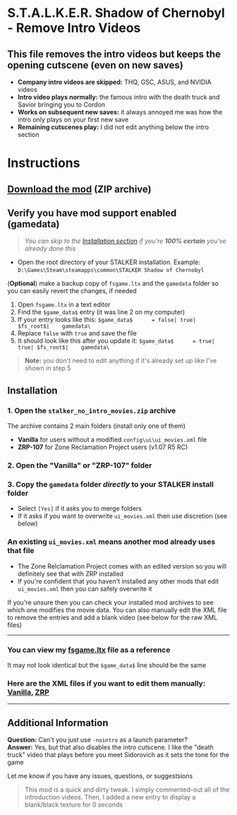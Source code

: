 # S.T.A.L.K.E.R. Shadow of Chernobyl - Remove Intro Videos

## This file removes the intro videos but keeps the opening cutscene (even on new saves)

* **Company intro videos are skipped:** THQ, GSC, ASUS, and NVIDIA videos
* **Intro video plays normally:** the famous intro with the death truck and Savior bringing you to Cordon
* **Works on subsequent new saves:** it always annoyed me was how the intro only plays on your first new save
* **Remaining cutscenes play:** I did not edit anything below the intro section

# Instructions

## [Download the mod](https://github.com/ATeaDaze/ateadaze.github.io/raw/main/stalker_intro_tweak/stalker_no_intro_movies.zip) (ZIP archive)

## Verify you have mod support enabled (gamedata)

> *You can skip to the [Installation section](#installation) if you're **100% certain** you've already done this*

- Open the root directory of your STALKER installation. Example: `D:\Games\Steam\steamapps\common\STALKER Shadow of Chernobyl`

(**Optional**) make a backup copy of `fsgame.ltx` and the `gamedata` folder so you can easily revert the changes, if needed

1. Open `fsgame.ltx` in a text editor
2. Find the `$game_data$` entry (it was line 2 on my computer)
3. If your entry looks like this: `$game_data$      = false| true| $fs_root$|    gamedata\`
4. Replace `false` with `true` and save the file
5. It should look like this after you update it: `$game_data$      = true| true| $fs_root$|    gamedata\`

> **Note:** you don't need to edit anything if it's already set up like I've shown in step 5

## Installation

### 1. Open the `stalker_no_intro_movies.zip` archive

The archive contains 2 main folders (install only one of them)

* **Vanilla** for users without a modified `config\ui\ui_movies.xml` file
* **ZRP-107** for Zone Reclamation Project users (v1.07 R5 RC)

### 2. Open the "Vanilla" or "ZRP-107" folder

### 3. Copy the `gamedata` folder *directly* to your STALKER install folder

* Select `[Yes]` if it asks you to merge folders
* If it asks if you want to overwrite `ui_movies.xml` then use discretion (see below)

### An existing `ui_movies.xml` means another mod already uses that file

* The Zone Relclamation Project comes with an edited version so you will definitely see that with ZRP installed
* If you're confident that you haven't installed any other mods that edit `ui_movies.xml` then you can safely overwrite it

If you're unsure then you can check your installed mod archives to see which one modifies the movie data. You can also manually edit the XML file to remove the entries and add a blank video (see below for the raw XML files)

-----

### You can view my [fsgame.ltx](https://github.com/ATeaDaze/ateadaze.github.io/blob/main/stalker_intro_tweak/raw_files/fsgame.ltx) file as a reference

It may not look identical but the `$game_data$` line should be the same

### Here are the XML files if you want to edit them manually: [Vanilla](https://github.com/ATeaDaze/ateadaze.github.io/blob/main/stalker_intro_tweak/raw_files/Vanilla/ui_movies.xml), [ZRP](https://github.com/ATeaDaze/ateadaze.github.io/blob/main/stalker_intro_tweak/raw_files/ZRP-107/ui_movies.xml)

-----

## Additional Information

**Question:** Can't you just use `-nointro` as a launch parameter?<br>
**Answer:** Yes, but that also disables the intro cutscene. I like the "death truck" video that plays before you meet Sidorovich as it sets the tone for the game

Let me know if you have any issues, questions, or suggestsions

> This mod is a quick and dirty tweak. I simply commented-out all of the introduction videos. Then, I added a new entry to display a blank/black texture for 0 seconds
